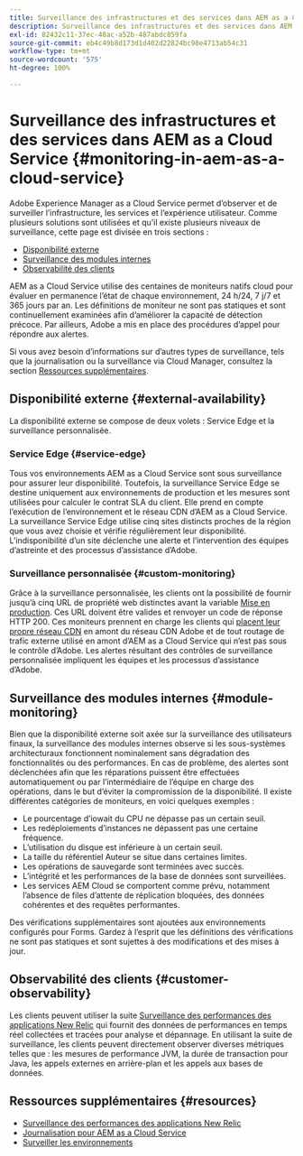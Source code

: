 ```yaml
---
title: Surveillance des infrastructures et des services dans AEM as a Cloud Service
description: Surveillance des infrastructures et des services dans AEM as a Cloud Service
exl-id: 82432c11-37ec-48ac-a52b-487abdc859fa
source-git-commit: eb4c49b8d173d1d402d22824bc98e4713ab54c31
workflow-type: tm+mt
source-wordcount: '575'
ht-degree: 100%

---
```


# Surveillance des infrastructures et des services dans AEM as a Cloud Service {#monitoring-in-aem-as-a-cloud-service}

Adobe Experience Manager as a Cloud Service permet d’observer et de surveiller l’infrastructure, les services et l’expérience utilisateur. Comme plusieurs solutions sont utilisées et qu’il existe plusieurs niveaux de surveillance, cette page est divisée en trois sections :

* [Disponibilité externe](#external-availability)
* [Surveillance des modules internes](#module-monitoring)
* [Observabilité des clients](#customer-observability)

AEM as a Cloud Service utilise des centaines de moniteurs natifs cloud pour évaluer en permanence l’état de chaque environnement, 24 h/24, 7 j/7 et 365 jours par an. Les définitions de moniteur ne sont pas statiques et sont continuellement examinées afin d’améliorer la capacité de détection précoce. Par ailleurs, Adobe a mis en place des procédures d’appel pour répondre aux alertes.

Si vous avez besoin d’informations sur d’autres types de surveillance, tels que la journalisation ou la surveillance via Cloud Manager, consultez la section [Ressources supplémentaires](#resources).

## Disponibilité externe {#external-availability}

La disponibilité externe se compose de deux volets : Service Edge et la surveillance personnalisée.

### Service Edge {#service-edge}

Tous vos environnements AEM as a Cloud Service sont sous surveillance pour assurer leur disponibilité. Toutefois, la surveillance Service Edge se destine uniquement aux environnements de production et les mesures sont utilisées pour calculer le contrat SLA du client. Elle prend en compte l’exécution de l’environnement et le réseau CDN d’AEM as a Cloud Service. La surveillance Service Edge utilise cinq sites distincts proches de la région que vous avez choisie et vérifie régulièrement leur disponibilité. L’indisponibilité d’un site déclenche une alerte et l’intervention des équipes d’astreinte et des processus d’assistance d’Adobe.

### Surveillance personnalisée {#custom-monitoring}

Grâce à la surveillance personnalisée, les clients ont la possibilité de fournir jusqu’à cinq URL de propriété web distinctes avant la variable [Mise en production](/help/journey-migration/go-live.md). Ces URL doivent être valides et renvoyer un code de réponse HTTP 200. Ces moniteurs prennent en charge les clients qui [placent leur propre réseau CDN](/help/implementing/dispatcher/cdn.md#point-to-point-CDN) en amont du réseau CDN Adobe et de tout routage de trafic externe utilisé en amont d’AEM as a Cloud Service qui n’est pas sous le contrôle d’Adobe. Les alertes résultant des contrôles de surveillance personnalisée impliquent les équipes et les processus d’assistance d’Adobe.

## Surveillance des modules internes {#module-monitoring}

Bien que la disponibilité externe soit axée sur la surveillance des utilisateurs finaux, la surveillance des modules internes observe si les sous-systèmes architecturaux fonctionnent nominalement sans dégradation des fonctionnalités ou des performances. En cas de problème, des alertes sont déclenchées afin que les réparations puissent être effectuées automatiquement ou par l’intermédiaire de l’équipe en charge des opérations, dans le but d’éviter la compromission de la disponibilité. Il existe différentes catégories de moniteurs, en voici quelques exemples :

* Le pourcentage d’iowait du CPU ne dépasse pas un certain seuil.
* Les redéploiements d’instances ne dépassent pas une certaine fréquence.
* L’utilisation du disque est inférieure à un certain seuil.
* La taille du référentiel Auteur se situe dans certaines limites.
* Les opérations de sauvegarde sont terminées avec succès.
* L’intégrité et les performances de la base de données sont surveillées.
* Les services AEM Cloud se comportent comme prévu, notamment l’absence de files d’attente de réplication bloquées, des données cohérentes et des requêtes performantes.

Des vérifications supplémentaires sont ajoutées aux environnements configurés pour Forms. Gardez à l’esprit que les définitions des vérifications ne sont pas statiques et sont sujettes à des modifications et des mises à jour.

## Observabilité des clients {#customer-observability}

Les clients peuvent utiliser la suite [Surveillance des performances des applications New Relic](https://experienceleague.adobe.com/docs/experience-manager-cloud-service/content/implementing/using-cloud-manager/user-access-new-relic.html?lang=fr) qui fournit des données de performances en temps réel collectées et tracées pour analyse et dépannage. En utilisant la suite de surveillance, les clients peuvent directement observer diverses métriques telles que : les mesures de performance JVM, la durée de transaction pour Java, les appels externes en arrière-plan et les appels aux bases de données.

## Ressources supplémentaires {#resources}

* [Surveillance des performances des applications New Relic](https://experienceleague.adobe.com/docs/experience-manager-cloud-service/content/implementing/using-cloud-manager/user-access-new-relic.html?lang=fr)
* [Journalisation pour AEM as a Cloud Service](https://experienceleague.adobe.com/docs/experience-manager-cloud-service/content/implementing/developing/logging.html?lang=fr)
* [Surveiller les environnements](https://experienceleague.adobe.com/docs/experience-manager-cloud-manager/content/using/monitoring-environments.html?lang=fr)
